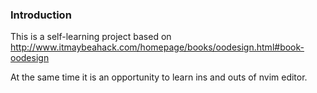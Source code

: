 ### Introduction

This is a self-learning project based on http://www.itmaybeahack.com/homepage/books/oodesign.html#book-oodesign

At the same time it is an opportunity to learn ins and outs of nvim editor.

